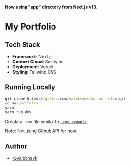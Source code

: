 **Now using "app" directory from Next.js v13.**

# My Portfolio

## Tech Stack

- **Framework**: Next.js
- **Content Cloud**: Sanity.io
- **Deployment**: Vercel
- **Styling**: Tailwind CSS

## Running Locally

```cmd
git clone https://github.com/vaibbhavk/my-portfolio.git
cd my-portfolio
yarn
yarn run dev
```

Create a `.env` file similar to [`.env.example`](https://github.com/vaibbhavk/my-portfolio/blob/main/.env.example).

Note: Not using Github API for now.

## Author

- [@vaibbhavk](https://www.github.com/vaibbhavk)
